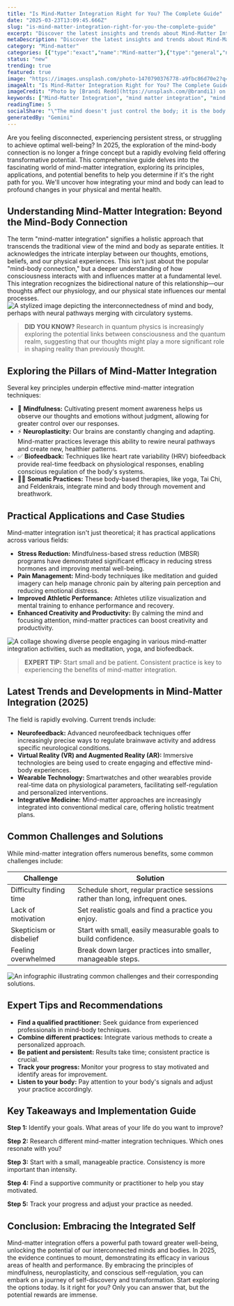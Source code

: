 ```yaml
---
title: "Is Mind-Matter Integration Right for You? The Complete Guide"
date: "2025-03-23T13:09:45.666Z"
slug: "is-mind-matter-integration-right-for-you-the-complete-guide"
excerpt: "Discover the latest insights and trends about Mind-Matter Integration. This comprehensive guide covers everything you need to know about Mind-Matter Integration in 2025."
metaDescription: "Discover the latest insights and trends about Mind-Matter Integration. This comprehensive guide covers everything you need to know about Mind-Matter Integr..."
category: "Mind-matter"
categories: [{"type":"exact","name":"Mind-matter"},{"type":"general","name":"Neuroscience"},{"type":"medium","name":"Cognitive Science"},{"type":"specific","name":"Brain-Computer Interfaces"},{"type":"niche","name":"Neural Decoding"}]
status: "new"
trending: true
featured: true
image: "https://images.unsplash.com/photo-1470790376778-a9fbc86d70e2?q=85&w=1200&fit=max&fm=webp&auto=compress"
imageAlt: "Is Mind-Matter Integration Right for You? The Complete Guide"
imageCredit: "Photo by [Brandi Redd](https://unsplash.com/@brandi1) on Unsplash"
keywords: ["Mind-Matter Integration", "mind matter integration", "mind body connection", "consciousness and matter", "mind matter interaction", "integrate mind and body", "mind matter dualism", "quantum mind body", "buy mind body integration book", "mind matter integration therapy"]
readingTime: 5
socialShare: "\"The mind doesn't just control the body; it is the body.  Unlocking this integration unlocks a whole new level of well-being.\""
generatedBy: "Gemini"
---
```




Are you feeling disconnected, experiencing persistent stress, or struggling to achieve optimal well-being?  In 2025, the exploration of the mind-body connection is no longer a fringe concept but a rapidly evolving field offering transformative potential. This comprehensive guide delves into the fascinating world of mind-matter integration, exploring its principles, applications, and potential benefits to help you determine if it's the right path for you.  We'll uncover how integrating your mind and body can lead to profound changes in your physical and mental health.

## Understanding Mind-Matter Integration: Beyond the Mind-Body Connection

The term "mind-matter integration" signifies a holistic approach that transcends the traditional view of the mind and body as separate entities.  It acknowledges the intricate interplay between our thoughts, emotions, beliefs, and our physical experiences.  This isn't just about the popular "mind-body connection," but a deeper understanding of how consciousness interacts with and influences matter at a fundamental level.  This integration recognizes the bidirectional nature of this relationship—our thoughts affect our physiology, and our physical state influences our mental processes. ![A stylized image depicting the interconnectedness of mind and body, perhaps with neural pathways merging with circulatory systems.](https://images.unsplash.com/photo-1451187580459-43490279c0fa?q=85&w=1200&fit=max&fm=webp&auto=compress)

> **DID YOU KNOW?**  Research in quantum physics is increasingly exploring the potential links between consciousness and the quantum realm, suggesting that our thoughts might play a more significant role in shaping reality than previously thought.

## Exploring the Pillars of Mind-Matter Integration

Several key principles underpin effective mind-matter integration techniques:

* 🔑 **Mindfulness:** Cultivating present moment awareness helps us observe our thoughts and emotions without judgment, allowing for greater control over our responses.
* ⚡ **Neuroplasticity:**  Our brains are constantly changing and adapting. Mind-matter practices leverage this ability to rewire neural pathways and create new, healthier patterns.
* ✅ **Biofeedback:**  Techniques like heart rate variability (HRV) biofeedback provide real-time feedback on physiological responses, enabling conscious regulation of the body's systems.
* 🧘‍♀️ **Somatic Practices:**  These body-based therapies, like yoga, Tai Chi, and Feldenkrais, integrate mind and body through movement and breathwork.

## Practical Applications and Case Studies

Mind-matter integration isn't just theoretical; it has practical applications across various fields:

* **Stress Reduction:** Mindfulness-based stress reduction (MBSR) programs have demonstrated significant efficacy in reducing stress hormones and improving mental well-being.
* **Pain Management:**  Mind-body techniques like meditation and guided imagery can help manage chronic pain by altering pain perception and reducing emotional distress.
* **Improved Athletic Performance:**  Athletes utilize visualization and mental training to enhance performance and recovery.
* **Enhanced Creativity and Productivity:**  By calming the mind and focusing attention, mind-matter practices can boost creativity and productivity.

![A collage showing diverse people engaging in various mind-matter integration activities, such as meditation, yoga, and biofeedback.](https://images.unsplash.com/photo-1484417894907-623942c8ee29?q=85&w=1200&fit=max&fm=webp&auto=compress)

> **EXPERT TIP:**  Start small and be patient.  Consistent practice is key to experiencing the benefits of mind-matter integration.

## Latest Trends and Developments in Mind-Matter Integration (2025)

The field is rapidly evolving.  Current trends include:

* **Neurofeedback:** Advanced neurofeedback techniques offer increasingly precise ways to regulate brainwave activity and address specific neurological conditions.
* **Virtual Reality (VR) and Augmented Reality (AR):**  Immersive technologies are being used to create engaging and effective mind-body experiences.
* **Wearable Technology:**  Smartwatches and other wearables provide real-time data on physiological parameters, facilitating self-regulation and personalized interventions.
* **Integrative Medicine:**  Mind-matter approaches are increasingly integrated into conventional medical care, offering holistic treatment plans.

## Common Challenges and Solutions

While mind-matter integration offers numerous benefits, some common challenges include:

| Challenge                     | Solution                                                                    |
|------------------------------|----------------------------------------------------------------------------|
| Difficulty finding time       | Schedule short, regular practice sessions rather than long, infrequent ones.   |
| Lack of motivation            | Set realistic goals and find a practice you enjoy.                         |
| Skepticism or disbelief       | Start with small, easily measurable goals to build confidence.             |
| Feeling overwhelmed           | Break down larger practices into smaller, manageable steps.                |

![An infographic illustrating common challenges and their corresponding solutions.](https://images.unsplash.com/photo-1517976487492-5750f3195933?q=85&w=1200&fit=max&fm=webp&auto=compress)

## Expert Tips and Recommendations

* **Find a qualified practitioner:**  Seek guidance from experienced professionals in mind-body techniques.
* **Combine different practices:**  Integrate various methods to create a personalized approach.
* **Be patient and persistent:**  Results take time; consistent practice is crucial.
* **Track your progress:** Monitor your progress to stay motivated and identify areas for improvement.
* **Listen to your body:** Pay attention to your body's signals and adjust your practice accordingly.

## Key Takeaways and Implementation Guide

**Step 1:** Identify your goals. What areas of your life do you want to improve?

**Step 2:** Research different mind-matter integration techniques. Which ones resonate with you?

**Step 3:** Start with a small, manageable practice. Consistency is more important than intensity.

**Step 4:**  Find a supportive community or practitioner to help you stay motivated.

**Step 5:**  Track your progress and adjust your practice as needed.

## Conclusion: Embracing the Integrated Self

Mind-matter integration offers a powerful path toward greater well-being, unlocking the potential of our interconnected minds and bodies. In 2025, the evidence continues to mount, demonstrating its efficacy in various areas of health and performance.  By embracing the principles of mindfulness, neuroplasticity, and conscious self-regulation, you can embark on a journey of self-discovery and transformation.  Start exploring the options today.  Is it right for *you*? Only you can answer that, but the potential rewards are immense.




